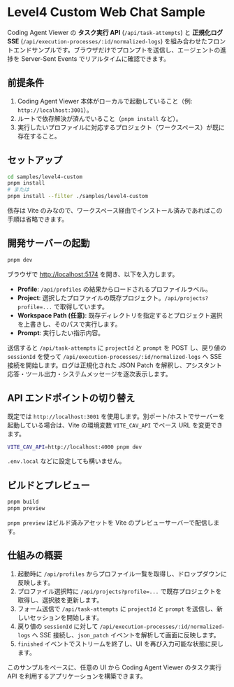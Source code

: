 # Level4 Custom Web Chat Sample

Coding Agent Viewer の **タスク実行 API** (`/api/task-attempts`) と **正規化ログ SSE** (`/api/execution-processes/:id/normalized-logs`) を組み合わせたフロントエンドサンプルです。ブラウザだけでプロンプトを送信し、エージェントの進捗を Server-Sent Events でリアルタイムに確認できます。

## 前提条件

1. Coding Agent Viewer 本体がローカルで起動していること（例: `http://localhost:3001`）。
2. ルートで依存解決が済んでいること（`pnpm install` など）。
3. 実行したいプロファイルに対応するプロジェクト（ワークスペース）が既に存在すること。

## セットアップ

```bash
cd samples/level4-custom
pnpm install
# または
pnpm install --filter ./samples/level4-custom
```

依存は Vite のみなので、ワークスペース経由でインストール済みであればこの手順は省略できます。

## 開発サーバーの起動

```bash
pnpm dev
```

ブラウザで <http://localhost:5174> を開き、以下を入力します。

- **Profile**: `/api/profiles` の結果からロードされるプロファイルラベル。
- **Project**: 選択したプロファイルの既存プロジェクト。`/api/projects?profile=...` で取得しています。
- **Workspace Path (任意)**: 既存ディレクトリを指定するとプロジェクト選択を上書きし、そのパスで実行します。
- **Prompt**: 実行したい指示内容。

送信すると `/api/task-attempts` に `projectId` と `prompt` を POST し、戻り値の `sessionId` を使って `/api/execution-processes/:id/normalized-logs` へ SSE 接続を開始します。ログは正規化された JSON Patch を解釈し、アシスタント応答・ツール出力・システムメッセージを逐次表示します。

## API エンドポイントの切り替え

既定では `http://localhost:3001` を使用します。別ポート/ホストでサーバーを起動している場合は、Vite の環境変数 `VITE_CAV_API` でベース URL を変更できます。

```bash
VITE_CAV_API=http://localhost:4000 pnpm dev
```

`.env.local` などに設定しても構いません。

## ビルドとプレビュー

```bash
pnpm build
pnpm preview
```

`pnpm preview` はビルド済みアセットを Vite のプレビューサーバーで配信します。

## 仕組みの概要

1. 起動時に `/api/profiles` からプロファイル一覧を取得し、ドロップダウンに反映します。
2. プロファイル選択時に `/api/projects?profile=...` で既存プロジェクトを取得し、選択肢を更新します。
3. フォーム送信で `/api/task-attempts` に `projectId` と `prompt` を送信し、新しいセッションを開始します。
4. 戻り値の `sessionId` に対して `/api/execution-processes/:id/normalized-logs` へ SSE 接続し、`json_patch` イベントを解析して画面に反映します。
5. `finished` イベントでストリームを終了し、UI を再び入力可能な状態に戻します。

このサンプルをベースに、任意の UI から Coding Agent Viewer のタスク実行 API を利用するアプリケーションを構築できます。
